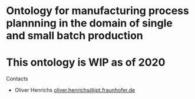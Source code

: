 # Ontology for manufacturing process plannning in the domain of single and small batch production
# This ontology is WIP as of 2020

Contacts
* Oliver Henrichs <oliver.henrichs@ipt.fraunhofer.de>
